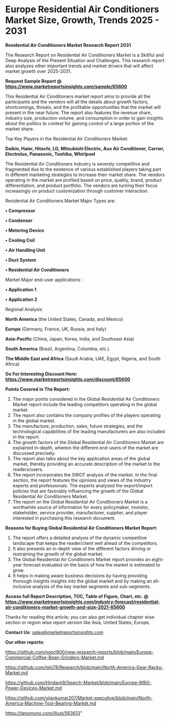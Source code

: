 # Europe Residential Air Conditioners Market Size, Growth, Trends 2025 - 2031

<strong>Residential Air Conditioners Market Research Report 2031</strong>

The Research Report on Residential Air Conditioners Market is a Skillful and Deep Analysis of the Present Situation and Challenges. This research report also analyzes other important trends and market drivers that will affect market growth over 2025-2031.

<strong>Request Sample Report @ <a href=https://www.marketreportsinsights.com/sample/65600>https://www.marketreportsinsights.com/sample/65600</a></strong>

This Residential Air Conditioners market report aims to provide all the participants and the vendors will all the details about growth factors, shortcomings, threats, and the profitable opportunities that the market will present in the near future. The report also features the revenue share, industry size, production volume, and consumption in order to gain insights about the politics to contest for gaining control of a large portion of the market share.

Top Key Players in the Residential Air Conditioners Market:

<strong>Daikin, Haier, Hitachi, LG, Mitsubishi Electric, Aux Air Conditioner, Carrier, Electrolux, Panasonic, Toshiba, Whirlpool</strong>

The Residential Air Conditioners Industry is severely competitive and fragmented due to the existence of various established players taking part in different marketing strategies to increase their market share. The vendors operating in the market are profiled based on price, quality, brand, product differentiation, and product portfolio. The vendors are turning their focus increasingly on product customization through customer interaction.

Residential Air Conditioners Market Major Types are:

<strong>• Compressor

• Condenser

• Metering Device

• Cooling Coil

• Air Handling Unit

• Duct System

• Residential Air Conditioners</strong>

Market Major end-user applications :

<strong>• Application 1

• Application 2</strong>

Regional Analysis

</u><strong><b>North America</b></strong> (the United States, Canada, and Mexico)

<strong><b>Europe </b></strong>(Germany, France, UK, Russia, and Italy)

<strong><b>Asia-Pacific</b></strong> (China, Japan, Korea, India, and Southeast Asia)

<strong><b>South America</b></strong> (Brazil, Argentina, Colombia, etc.)

<strong><b>The Middle East and Africa</b></strong> (Saudi Arabia, UAE, Egypt, Nigeria, and South Africa)

<strong>Go For Interesting Discount Here: <a href=https://www.marketreportsinsights.com/discount/65600>https://www.marketreportsinsights.com/discount/65600</a></strong>

<strong>Points Covered in The Report:</strong>
<ol>
  <li>The major points considered in the Global Residential Air Conditioners Market report include the leading competitors operating in the global market.</li>
  <li>The report also contains the company profiles of the players operating in the global market.</li>
  <li>The manufacture, production, sales, future strategies, and the technological capabilities of the leading manufacturers are also included in the report.</li>
  <li>The growth factors of the Global Residential Air Conditioners Market are explained in-depth, wherein the different end-users of the market are discussed precisely.</li>
  <li>The report also talks about the key application areas of the global market, thereby providing an accurate description of the market to the readers/users.</li>
  <li>The report incorporates the SWOT analysis of the market. In the final section, the report features the opinions and views of the industry experts and professionals. The experts analyzed the export/import policies that are favorably influencing the growth of the Global Residential Air Conditioners Market.</li>
  <li>The report on the Global Residential Air Conditioners Market is a worthwhile source of information for every policymaker, investor, stakeholder, service provider, manufacturer, supplier, and player interested in purchasing this research document.</li>
</ol>
<strong>Reasons for Buying Global Residential Air Conditioners Market Report:</strong>

<ol>
  <li>The report offers a detailed analysis of the dynamic competitive landscape that keeps the reader/client well ahead of the competitors.</li>
  <li>It also presents an in-depth view of the different factors driving or restraining the growth of the global market.</li>
  <li>The Global Residential Air Conditioners Market report provides an eight-year forecast evaluated on the basis of how the market is estimated to grow.</li>
  <li>It helps in making aware business decisions by having providing thorough insights insights into the global market and by making an all-inclusive analysis of the key market segments and sub-segments.</li>
</ol>
<strong>Access full Report Description, TOC, Table of Figure, Chart, etc. @ <a href=https://www.marketreportsinsights.com/industry-forecast/residential-air-conditioners-market-growth-and-size-2021-65600>https://www.marketreportsinsights.com/industry-forecast/residential-air-conditioners-market-growth-and-size-2021-65600</a></strong>


Thanks for reading this article; you can also get individual chapter wise section or region wise report version like Asia, United States, Europe.

<strong>Contact Us:</strong>
sales@marketreportsinsights.com

<strong>Our other reports:</strong>

<a href=https://github.com/noori900/new-research-reports/blob/main/Europe-Commercial-Coffee-Bean-Grinders-Market.md>https://github.com/noori900/new-research-reports/blob/main/Europe-Commercial-Coffee-Bean-Grinders-Market.md</a>

<a href=https://github.com/Ishi78/Research/blob/main/North-America-Gear-Racks-Market.md>https://github.com/Ishi78/Research/blob/main/North-America-Gear-Racks-Market.md</a>

<a href=https://github.com/Hindavii9/Search-Market/blob/main/Europe-WBG-Power-Devices-Market.md>https://github.com/Hindavii9/Search-Market/blob/main/Europe-WBG-Power-Devices-Market.md</a>

<a href=https://github.com/vijaykumar207/Market-executive/blob/main/North-America-Machine-Tool-Bearing-Market.md>https://github.com/vijaykumar207/Market-executive/blob/main/North-America-Machine-Tool-Bearing-Market.md</a>

<a href=https://tanomuno.com/illust/563613>https://tanomuno.com/illust/563613</a>"
